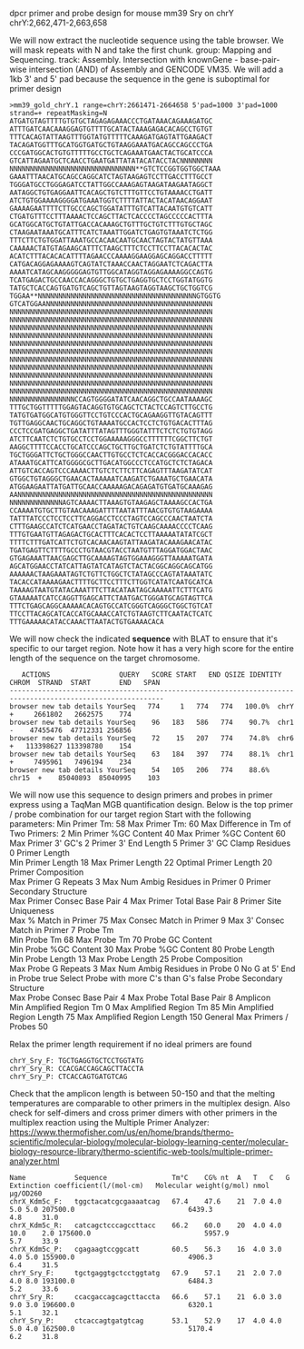 
dpcr primer and probe design for mouse mm39 Sry on chrY
chrY:2,662,471-2,663,658

We will now extract the nucleotide sequence using the table browser. We will mask repeats with N and take the first chunk. group: Mapping and Sequencing. track: Assembly. Intersection with knownGene - base-pair-wise intersection (AND) of Assembly and GENCODE VM35. We will add a 1kb 3' and 5' pad because the sequence in the gene is suboptimal for primer design  
```
>mm39_gold_chrY.1 range=chrY:2661471-2664658 5'pad=1000 3'pad=1000 strand=+ repeatMasking=N
ATGATGTAGTTTTGTGTGCTAGAGAGAAACCCTGATAAACAGAAAGATGC
ATTTGATCAACAAAGGAGTGTTTTGCATACTAAAGAGACACAGCCTGTGT
TTTCACAGTATTAAGTTTGGTATGTTTTTCAAAGATGAGTATTGAAGACT
TACAGATGGTTTGCATGGTGATGCTGTAAGGAAATGACAGCCAGCCCTGA
CCCGATGGCACTGTGTTTTTGCCTGCTCAGAAATGAACTACTGCATCCCA
GTCATTAGAATGCTCAACCTGAATGATTATATACATACCTACNNNNNNNN
NNNNNNNNNNNNNNNNNNNNNNNNNNNNNNN**GTCTCCGGTGGTGGCTAAA
GAAATTTAACATGCAGCCAGGCATCTAGTAAGAGTCCTTGACCTTTGCCT
TGGGATGCCTGGGAGATCCTATTGGCCAAAGAGTAAGATAAGAATAGGCT
AATAGGCTGTGAGGAATTCACAGCTGTCTTTGTTCCTGTAAAACCTGATT
ATCTGTGGAAAAGGGGATGAAATGGTCTTTTATTACTACATAACAGGAAT
GAAAAGAATTTTCTTGCCCAGCTGGATATTTGTCATTACAATGTGTCATT
CTGATGTTTCCTTTAAAACTCCAGCTTACTCACCCCTAGCCCCCACTTTA
GCATGGCATGCTGTATTGACCACAAAGCTGTTTGCTGTCTTTGTGCTAGC
CTAAGAATAAATGCATTTCATCTAAATTGGATCTGAGTGTAAATCTCTGG
TTTCTTCTGTGGATTAAATGCCACAACAATGCAACTAGTACTATGTTAAA
CAAAAACTATGTAGAAGCATTTCTAAGCTTTCTCCTTCCTTACACACTAC
ACATCTTTACACACATTTTAGAACCCAAAAGGAAGGAGCAGGACCTTTTT
CATGACAGGAGAAAAGTCAGTATCTAAACCAACTAGGAATCTCAGACTTA
AAAATCATAGCAAGGGGGAGTGTTGGCATAGGTAGGAGAAAAGGCCAGTG
TCATGAGACTGCCAACCACAGGGCTGTGCTGAGGTGCTCCTGGTATGGTG
TATGCTCACCAGTGATGTCAGCTGTTAGTAAGTAGGTAAGCTGCTGGTCG
TGGAA**NNNNNNNNNNNNNNNNNNNNNNNNNNNNNNNNNNNNNNNGTGGTG
GTCATGGAANNNNNNNNNNNNNNNNNNNNNNNNNNNNNNNNNNNNNNNNN
NNNNNNNNNNNNNNNNNNNNNNNNNNNNNNNNNNNNNNNNNNNNNNNNNN
NNNNNNNNNNNNNNNNNNNNNNNNNNNNNNNNNNNNNNNNNNNNNNNNNN
NNNNNNNNNNNNNNNNNNNNNNNNNNNNNNNNNNNNNNNNNNNNNNNNNN
NNNNNNNNNNNNNNNNNNNNNNNNNNNNNNNNNNNNNNNNNNNNNNNNNN
NNNNNNNNNNNNNNNNNNNNNNNNNNNNNNNNNNNNNNNNNNNNNNNNNN
NNNNNNNNNNNNNNNNNNNNNNNNNNNNNNNNNNNNNNNNNNNNNNNNNN
NNNNNNNNNNNNNNNNNNNNNNNNNNNNNNNNNNNNNNNNNNNNNNNNNN
NNNNNNNNNNNNNNNNNNNNNNNNNNNNNNNNNNNNNNNNNNNNNNNNNN
NNNNNNNNNNNNNNNNNNNNNNNNNNNNNNNNNNNNNNNNNNNNNNNNNN
NNNNNNNNNNNNNNNNNNNNNNNNNNNNNNNNNNNNNNNNNNNNNNNNNN
NNNNNNNNNNNNNNNNNNNNNNNNNNNNNNNNNNNNNNNNNNNNNNNNNN
NNNNNNNNNNNNNNNNCCAGTGGGGATATCAACAGGCTGCCAATAAAAGC
TTTGCTGGTTTTTGGAGTACAGGTGTGCAGCTCTACTCCAGTCTTGCCTG
TATGTGATGGCATGTGGGTTCCTGTCCCACTGCAGAAGGTTGTACAGTTT
TGTTGAGGCAACTGCAGGCTGTAAAATGCCACTCCTCTGTGACACTTTAG
CCCTCCGATGAGGCTGATATTTATAGTTTGGGTATTTCTCTCTGTGTAGG
ATCTTCAATCTCTGTGCCTCCTGGAAAAAGGGCCTTTTTTCGGCTTCTGT
AAGGCTTTTCCACCTGCATCCCAGCTGCTTGCTGATCTCTGTATTTTGCA
TGCTGGGATTCTGCTGGGCCAACTTGTGCCTCTCACCACGGGACCACACC
ATAAATGCATTCATGGGGCGCTTGACATGGCCCTCCATGCTCTCTAGACA
ATTGTCACCAGTCCCAAAACTTGTCTCTTCTTCAGAGTTTAAGATATCAT
GTGGCTGTAGGGCTGAACACTAAAAATCAAGATCTGAAATGCTGAACATA
ATGGAAGAATTATGATTGCAACCAAAAAGACAGAGATGTGATGCAAAGAG
AANNNNNNNNNNNNNNNNNNNNNNNNNNNNNNNNNNNNNNNNNNNNNNNN
NNNNNNNNNNNNNAGTCAAAACTTAAAGTGTAAGAGCTAAAAGCCACTGA
CCAAAATGTGCTTGTAACAAAGATTTTAATATTTAACGTGTGTAAGAAAA
TATTTATCCCTCCTCCTTCAGGACCTCCCTAGTCCAGCCCAACTAATCTA
CTTTGAAGCCATCTCATGAACCTAGATACTGTCAAGCAAAACCCCTCAAG
TTTGTGAATGTTAGAGACTGCACTTTCACACTCCTTAAAAATATATCGCT
TTTTCTTTGATCATTCTGTCACAACAAGTATTAAGATACAAAGAACATAC
TGATGAGTTCTTTTGCCCTGTAACGTACCTAATGTTTAGGATGGACTAAC
GTGAGAAATTAACGAGCTTGCAAAAGTAGTGGAAAGGGTTAAAAATGATA
AGCATGGAACCTATCATTAGTATCATAGTCTACTACGGCAGGCAGCATGG
AAAAAACTAAGAAATAGTCTGTTCTGGCTCTATAGCCCAGTATAAATATC
TACACCATAAAAGAACTTTTGCTTCCTTTCTTGGTCATATCAATGCATCA
TAAAAGTAATGTATACAAATTTCTTACATAATAGCAAAAATTCTTTCATG
GTAAAAATCATCCAGGTTGAGCATTCTAATGACTGGGATGCAGTAGTTCA
TTTCTGAGCAGGCAAAAACACAGTGCCATCGGGTCAGGGCTGGCTGTCAT
TTCCTTACAGCATCACCATGCAAACCATCTGTAAGTCTTCAATACTCATC
TTTGAAAAACATACCAAACTTAATACTGTGAAAACACA
```
We will now check the indicated **sequence** with BLAT to ensure that it's specific to our target region. Note how it has a very high score for the entire length of the sequence on the target chromosome.
```
   ACTIONS                 QUERY   SCORE START   END QSIZE IDENTITY  CHROM  STRAND  START       END   SPAN
------------------------------------------------------------------------------------------------------------
browser new tab details YourSeq   774     1   774   774   100.0%  chrY   +     2661802   2662575    774
browser new tab details YourSeq    96   183   586   774    90.7%  chr1   -    47455476  47712331 256856
browser new tab details YourSeq    72    15   207   774    74.8%  chr6   +   113398627 113398780    154
browser new tab details YourSeq    63   184   397   774    88.1%  chr1   +     7495961   7496194    234
browser new tab details YourSeq    54   105   206   774    88.6%  chr15  +    85040893  85040995    103
```
We will now use this sequence to design primers and probes in primer express using a TaqMan MGB quantification design. Below is the top primer / probe combination for our target region
Start with the following parameters:
Min Primer Tm: 58
Max Primer Tm: 60
Max Difference in Tm of Two Primers: 2
Min Primer %GC Content	40
Max Primer %GC Content	60
Max Primer 3' GC's	2
Primer 3' End Length	5
Primer 3' GC Clamp Residues	0
Primer Length	
Min Primer Length	18
Max Primer Length	22
Optimal Primer Length	20
Primer Composition	
Max Primer G Repeats	3
Max Num Ambig Residues in Primer	0
Primer Secondary Structure	
Max Primer Consec Base Pair	4
Max Primer Total Base Pair	8
Primer Site Uniqueness	
Max % Match in Primer	75
Max Consec Match in Primer	9
Max 3' Consec Match in Primer	7
Probe Tm	
Min Probe Tm	68
Max Probe Tm	70
Probe GC Content	
Min Probe %GC Content	30
Max Probe %GC Content	80
Probe Length	
Min Probe Length	13
Max Probe Length	25
Probe Composition	
Max Probe G Repeats	3
Max Num Ambig Residues in Probe	0
No G at 5' End in Probe	true
Select Probe with more C's than G's	false
Probe Secondary Structure	
Max Probe Consec Base Pair	4
Max Probe Total Base Pair	8
Amplicon	
Min Amplified Region Tm	0
Max Amplified Region Tm	85
Min Amplified Region Length	75
Max Amplified Region Length	150
General	
Max Primers / Probes	50

Relax the primer length requirement if no ideal primers are found
```
chrY_Sry_F: TGCTGAGGTGCTCCTGGTATG
chrY_Sry_R: CCACGACCAGCAGCTTACCTA
chrY_Sry_P: CTCACCAGTGATGTCAG
```

Check that the amplicon length is between 50-150 and that the melting temperatures are comparable to other primers in the multiplex design. Also check for self-dimers and cross primer dimers with other primers in the multiplex reaction using the Multiple Primer Analyzer: https://www.thermofisher.com/us/en/home/brands/thermo-scientific/molecular-biology/molecular-biology-learning-center/molecular-biology-resource-library/thermo-scientific-web-tools/multiple-primer-analyzer.html

```
Name         	Sequence             	Tm°C	CG%	nt	A	T	C	G	Extinction coefficient(l/(mol·cm)	Molecular weight(g/mol)	nmol	µg/OD260
chrX_Kdm5c_F:	tggctacatcgcgaaaatcag	67.4	47.6	21	7.0	4.0	5.0	5.0	207500.0                         	6439.3                 	4.8 	31.0
chrX_Kdm5c_R:	catcagctcccagccttacc 	66.2	60.0	20	4.0	4.0	10.0	2.0	175600.0                         	5957.9                 	5.7 	33.9
chrX_Kdm5c_P:	cgagaagtccggcatt     	60.5	56.3	16	4.0	3.0	4.0	5.0	155900.0                         	4906.3                 	6.4 	31.5
chrY_Sry_F:  	tgctgaggtgctcctggtatg	67.9	57.1	21	2.0	7.0	4.0	8.0	193100.0                         	6484.3                 	5.2 	33.6
chrY_Sry_R:  	ccacgaccagcagcttaccta	66.6	57.1	21	6.0	3.0	9.0	3.0	196600.0                         	6320.1                 	5.1 	32.1
chrY_Sry_P:  	ctcaccagtgatgtcag    	53.1	52.9	17	4.0	4.0	5.0	4.0	162500.0                         	5170.4                 	6.2 	31.8

```




